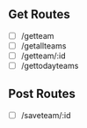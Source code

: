 ## Get Routes
- [ ] /getteam 
- [ ] /getallteams
- [ ] /getteam/:id
- [ ] /gettodayteams

## Post Routes
- [ ] /saveteam/:id
